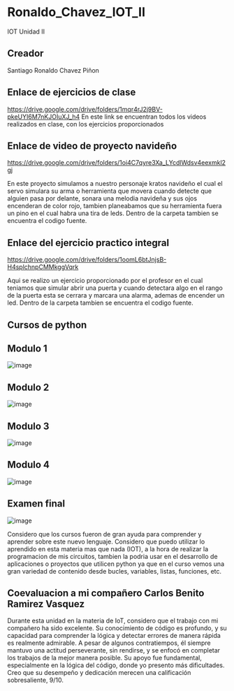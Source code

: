 # Ronaldo_Chavez_IOT_II
IOT Unidad II

## Creador
Santiago Ronaldo Chavez Piñon

## Enlace de ejercicios de clase
https://drive.google.com/drive/folders/1mqr4rJ2j9BV-pkeUYI6M7nKJOIuXJ_h4
En este link se encuentran todos los videos realizados en clase, con los ejercicios proporcionados

## Enlace de video de proyecto navideño
https://drive.google.com/drive/folders/1oi4C7qyre3Xa_LYcdlWdsv4eexmkl2gj

En este proyecto simulamos a nuestro personaje kratos navideño el cual el servo simulara su arma o herramienta que movera cuando detecte que alguien pasa por delante, sonara una melodia navideña y sus ojos encenderan de color rojo, tambien planeabamos que su herramienta fuera un pino en el cual habra una tira de leds.
Dentro de la carpeta tambien se encuentra el codigo fuente.

## Enlace del ejercicio practico integral
https://drive.google.com/drive/folders/1oomL6btJnjsB-H4splchnpCMMkggVqrk

Aqui se realizo un ejercicio proporcionado por el profesor en el cual teniamos que simular abrir una puerta y cuando detectara algo en el rango de la puerta esta se cerrara y marcara una alarma, ademas de encender un led.
Dentro de la carpeta tambien se encuentra el codigo fuente.

## Cursos de python
## Modulo 1
![image](https://github.com/user-attachments/assets/ec45e034-2115-4be8-ac25-24eb88f5cb37)
## Modulo 2
![image](https://github.com/user-attachments/assets/93189b00-e0a5-484f-bb94-c6b24881b16b)
## Modulo 3
![image](https://github.com/user-attachments/assets/5fe3a13b-d24e-40f0-944a-beb45946ebf1)
## Modulo 4
![image](https://github.com/user-attachments/assets/1be3958c-c42c-4acd-86d4-a4480e2e6c43)
## Examen final
![image](https://github.com/user-attachments/assets/52e571cf-edda-4486-8b20-e4154e506b8c)

Considero que los cursos fueron de gran ayuda para comprender y aprender sobre este nuevo lenguaje. Considero que puedo utilizar lo aprendido en esta materia mas que nada (IOT), a la hora de realizar la programacion de mis circuitos, tambien la podria usar en el desarrollo de aplicaciones o proyectos que utilicen python ya que en el curso vemos una gran variedad de contenido desde bucles, variables, listas, funciones, etc.

## Coevaluacion a mi compañero Carlos Benito Ramirez Vasquez
Durante esta unidad en la materia de IoT, considero que el trabajo con mi compañero ha sido excelente. Su conocimiento de código es profundo, y su capacidad para comprender la lógica y detectar errores de manera rápida es realmente admirable. A pesar de algunos contratiempos, él siempre mantuvo una actitud perseverante, sin rendirse, y se enfocó en completar los trabajos de la mejor manera posible. Su apoyo fue fundamental, especialmente en la lógica del código, donde yo presento más dificultades. Creo que su desempeño y dedicación merecen una calificación sobresaliente, 9/10.


